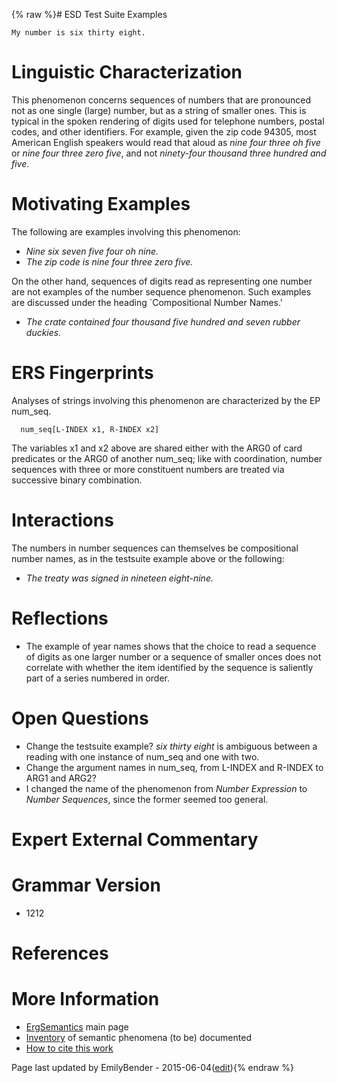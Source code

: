 {% raw %}# ESD Test Suite Examples

    My number is six thirty eight.

# Linguistic Characterization

This phenomenon concerns sequences of numbers that are pronounced not as
one single (large) number, but as a string of smaller ones. This is
typical in the spoken rendering of digits used for telephone numbers,
postal codes, and other identifiers. For example, given the zip code
94305, most American English speakers would read that aloud as *nine
four three oh five* or *nine four three zero five*, and not *ninety-four
thousand three hundred and five*.

# Motivating Examples

The following are examples involving this phenomenon:

- *Nine six seven five four oh nine.*
- *The zip code is nine four three zero five.*

On the other hand, sequences of digits read as representing one number
are not examples of the number sequence phenomenon. Such examples are
discussed under the heading \`Compositional Number Names.'

- *The crate contained four thousand five hundred and seven rubber
duckies.*

# ERS Fingerprints

Analyses of strings involving this phenomenon are characterized by the
EP num\_seq.

      num_seq[L-INDEX x1, R-INDEX x2]

The variables x1 and x2 above are shared either with the ARG0 of card
predicates or the ARG0 of another num\_seq; like with coordination,
number sequences with three or more constituent numbers are treated via
successive binary combination.

# Interactions

The numbers in number sequences can themselves be compositional number
names, as in the testsuite example above or the following:

- *The treaty was signed in nineteen eight-nine.*

# Reflections

- The example of year names shows that the choice to read a sequence
of digits as one larger number or a sequence of smaller onces does
not correlate with whether the item identified by the sequence is
saliently part of a series numbered in order.

# Open Questions

- Change the testsuite example? *six thirty eight* is ambiguous
between a reading with one instance of num\_seq and one with two.
- Change the argument names in num\_seq, from L-INDEX and R-INDEX to
ARG1 and ARG2?
- I changed the name of the phenomenon from *Number Expression* to
*Number Sequences*, since the former seemed too general.

# Expert External Commentary

# Grammar Version

- 1212

# References

# More Information

- [ErgSemantics](../ErgSemantics) main page
- [Inventory](../ErgSemantics_Inventory) of semantic phenomena (to be)
documented
- [How to cite this work](../ErgSemantics_HowToCite)

Page last updated by EmilyBender - 2015-06-04([edit](https://github.com/delph-in/docs/wiki/ErgSemantics_NumberSequences/_edit)){% endraw %}